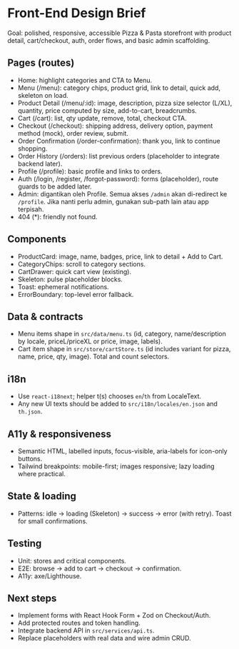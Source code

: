# Front-End Design Brief

Goal: polished, responsive, accessible Pizza & Pasta storefront with product detail, cart/checkout, auth, order flows, and basic admin scaffolding.

## Pages (routes)
- Home: highlight categories and CTA to Menu.
- Menu (/menu): category chips, product grid, link to detail, quick add, skeleton on load.
- Product Detail (/menu/:id): image, description, pizza size selector (L/XL), quantity, price computed by size, add-to-cart, breadcrumbs.
- Cart (/cart): list, qty update, remove, total, checkout CTA.
- Checkout (/checkout): shipping address, delivery option, payment method (mock), order review, submit.
- Order Confirmation (/order-confirmation): thank you, link to continue shopping.
- Order History (/orders): list previous orders (placeholder to integrate backend later).
- Profile (/profile): basic profile and links to orders.
- Auth (/login, /register, /forgot-password): forms (placeholder), route guards to be added later.
- Admin: digantikan oleh Profile. Semua akses `/admin` akan di-redirect ke `/profile`. Jika nanti perlu admin, gunakan sub-path lain atau app terpisah.
- 404 (*): friendly not found.

## Components
- ProductCard: image, name, badges, price, link to detail + Add to Cart.
- CategoryChips: scroll to category sections.
- CartDrawer: quick cart view (existing).
- Skeleton: pulse placeholder blocks.
- Toast: ephemeral notifications.
- ErrorBoundary: top-level error fallback.

## Data & contracts
- Menu items shape in `src/data/menu.ts` (id, category, name/description by locale, priceL/priceXL or price, image, labels).
- Cart item shape in `src/store/cartStore.ts` (id includes variant for pizza, name, price, qty, image). Total and count selectors.

## i18n
- Use `react-i18next`; helper t(s) chooses `en`/`th` from LocaleText.
- Any new UI texts should be added to `src/i18n/locales/en.json` and `th.json`.

## A11y & responsiveness
- Semantic HTML, labelled inputs, focus-visible, aria-labels for icon-only buttons.
- Tailwind breakpoints: mobile-first; images responsive; lazy loading where practical.

## State & loading
- Patterns: idle → loading (Skeleton) → success → error (with retry). Toast for small confirmations.

## Testing
- Unit: stores and critical components.
- E2E: browse → add to cart → checkout → confirmation.
- A11y: axe/Lighthouse.

## Next steps
- Implement forms with React Hook Form + Zod on Checkout/Auth.
- Add protected routes and token handling.
- Integrate backend API in `src/services/api.ts`.
- Replace placeholders with real data and wire admin CRUD.
